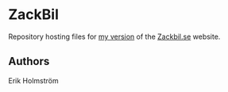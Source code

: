 # ZackBil

Repository hosting files for [my version](https://e-holmstroem.github.io/ZackBil/) of the [Zackbil.se](http://www.zackbil.se) website.

## Authors

Erik Holmström
